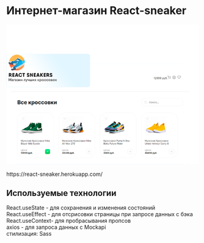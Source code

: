 # Интернет-магазин React-sneaker 
<p align="center">
  <img src="preview.png" alt="logo"/>
</p>
https://react-sneaker.herokuapp.com/

## Используемые технологии  
React.useState - для сохранения и изменения состояний   
React.useEffect - для отсрисовки страницы при запросе данных с бэка  
React.useContext- для пробрасывания пропсов  
axios - для запроса данных с Mockapi  
стилизация: Sass  

